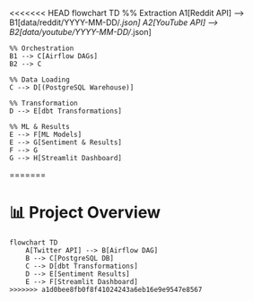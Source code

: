 <<<<<<< HEAD
flowchart TD
    %% Extraction
    A1[Reddit API] --> B1[data/reddit/YYYY-MM-DD/*.json]
    A2[YouTube API] --> B2[data/youtube/YYYY-MM-DD/*.json]

    %% Orchestration
    B1 --> C[Airflow DAGs]
    B2 --> C

    %% Data Loading
    C --> D[(PostgreSQL Warehouse)]

    %% Transformation
    D --> E[dbt Transformations]

    %% ML & Results
    E --> F[ML Models]
    E --> G[Sentiment & Results]
    F --> G
    G --> H[Streamlit Dashboard]
=======
# 📊 Project Overview

```mermaid
flowchart TD
    A[Twitter API] --> B[Airflow DAG]
    B --> C[PostgreSQL DB]
    C --> D[dbt Transformations]
    D --> E[Sentiment Results]
    E --> F[Streamlit Dashboard]
>>>>>>> a1d0bee8fb0f8f41024243a6eb16e9e9547e8567
